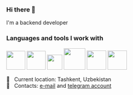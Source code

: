 ### Hi there 👋

I'm a backend developer

### Languages and tools I work with

<code><img src="https://icon2.cleanpng.com/20180712/jrh/kisspng-professional-python-programmer-computer-programmin-python-logo-download-5b47725bdc5820.2110724115314089879026.jpg" width="50 px"></code>
<code><img src="https://icon2.cleanpng.com/20180711/fol/kisspng-django-web-development-web-framework-python-softwa-django-5b45d913c5b252.5696191815313042118098.jpg" width="50 px"></code>
<code><img src="https://encrypted-tbn0.gstatic.com/images?q=tbn:ANd9GcQVYX_MOmw2TRPum6tWszCXytmsdRab5b-WWjM0AkWUUpZtIrHfDW8NzPYw_t30nyGPkew&usqp=CAU" width="40 px"></code>
<code><img src="https://www.pngkey.com/png/detail/624-6241203_css-icon-png-cascading-style-sheets.png" width="57 px"></code>
<code><img src="https://www.freepnglogos.com/uploads/javascript-png/javascript-vector-logo-yellow-png-transparent-javascript-vector-12.png" width="51 px" ></code>
<code><img src="https://www.stickersdevs.com.br/wp-content/uploads/2022/01/postgreesql-logo-adesivo-sticker.png" width="51 px" >
</code>

📍 &nbsp; Current location: Tashkent, Uzbekistan <br>
📱 &nbsp; Contacts: [e-mail](mailto:kabul250200@gmail.com) and [telegram account](https://t.me/kabul0225)

